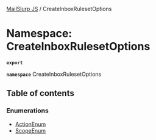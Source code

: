[MailSlurp JS](../README.md) / CreateInboxRulesetOptions

# Namespace: CreateInboxRulesetOptions

**`export`**

**`namespace`** CreateInboxRulesetOptions

## Table of contents

### Enumerations

- [ActionEnum](../enums/CreateInboxRulesetOptions.ActionEnum.md)
- [ScopeEnum](../enums/CreateInboxRulesetOptions.ScopeEnum.md)

